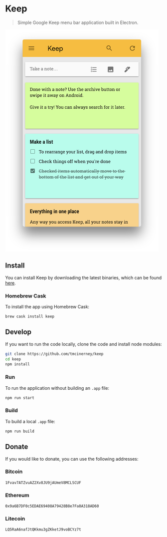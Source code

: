 # Keep
> Simple Google Keep menu bar application built in Electron.

![Keep App](screenshot.png)

## Install
You can install Keep by downloading the latest binaries, which can be found [here](https://github.com/tmcinerney/keep/releases).

### Homebrew Cask
To install the app using Homebrew Cask:

```sh
brew cask install keep
```

## Develop
If you want to run the code locally, clone the code and install node modules:

```sh
git clone https://github.com/tmcinerney/keep
cd keep
npm install
```

### Run
To run the application without building an `.app` file:

```sh
npm run start
```

### Build
To build a local `.app` file:

```sh
npm run build
```

## Donate
If you would like to donate, you can use the following addresses:

### Bitcoin
```
1Fvav7ATZvuAZ2Xv8JU9jAUmeV8MCLSCUF
```

### Ethereum
```
0x9a6B7DF0c5EDAE69408A79428B8e7Fa8A318AD60
```

### Litecoin
```
LQ5RaA6nafJtQKkmu3gZKketJ9voBCYz7t
```
